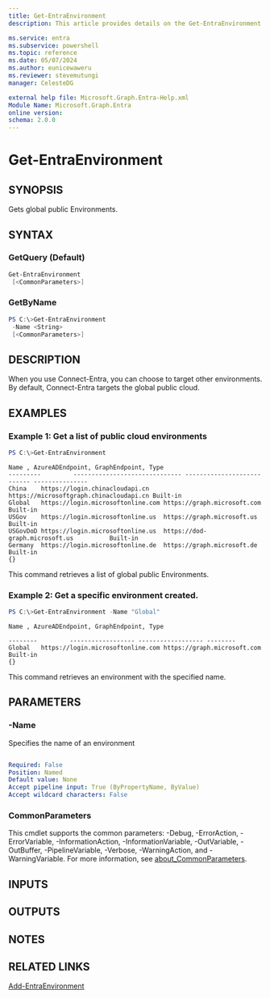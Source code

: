 ```yaml
---
title: Get-EntraEnvironment
description: This article provides details on the Get-EntraEnvironment command.

ms.service: entra
ms.subservice: powershell
ms.topic: reference
ms.date: 05/07/2024
ms.author: eunicewaweru
ms.reviewer: stevemutungi
manager: CelesteDG

external help file: Microsoft.Graph.Entra-Help.xml
Module Name: Microsoft.Graph.Entra
online version:
schema: 2.0.0
---
```


# Get-EntraEnvironment

## SYNOPSIS

Gets global public Environments.

## SYNTAX

### GetQuery (Default)

```powershell
Get-EntraEnvironment 
 [<CommonParameters>]
```

### GetByName

```powershell
PS C:\>Get-EntraEnvironment 
 -Name <String> 
 [<CommonParameters>]
```

## DESCRIPTION

When you use Connect-Entra, you can choose to target other environments. By default, Connect-Entra targets the global public cloud.

## EXAMPLES

### Example 1: Get a list of public cloud environments

```powershell
PS C:\>Get-EntraEnvironment
```

```output
Name , AzureADEndpoint, GraphEndpoint, Type
---------         ------------------------------ --------------------------- ---------------
China    https://login.chinacloudapi.cn    https://microsoftgraph.chinacloudapi.cn Built-in
Global   https://login.microsoftonline.com https://graph.microsoft.com             Built-in
USGov    https://login.microsoftonline.us  https://graph.microsoft.us              Built-in
USGovDoD https://login.microsoftonline.us  https://dod-graph.microsoft.us          Built-in
Germany  https://login.microsoftonline.de  https://graph.microsoft.de              Built-in                                                                                      {}
```

This command retrieves a list of global public Environments.

### Example 2: Get a specific environment created.

```powershell
PS C:\>Get-EntraEnvironment -Name "Global"
```

```output
Name , AzureADEndpoint, GraphEndpoint, Type

--------         ------------------ ------------------ --------
Global   https://login.microsoftonline.com https://graph.microsoft.com             Built-in                                                                                  {}
```

This command retrieves an environment with the specified name.

## PARAMETERS

### -Name

Specifies the name of an environment

```yaml

Required: False
Position: Named
Default value: None
Accept pipeline input: True (ByPropertyName, ByValue)
Accept wildcard characters: False
```

### CommonParameters

This cmdlet supports the common parameters: -Debug, -ErrorAction, -ErrorVariable, -InformationAction, -InformationVariable, -OutVariable, -OutBuffer, -PipelineVariable, -Verbose, -WarningAction, and -WarningVariable. For more information, see [about_CommonParameters](https://go.microsoft.com/fwlink/?LinkID=113216).

## INPUTS

## OUTPUTS

## NOTES

## RELATED LINKS

[Add-EntraEnvironment](Add-EntraEnvironment.md)
